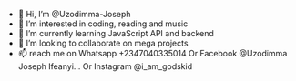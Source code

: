- 👋 Hi, I’m @Uzodimma-Joseph
- 👀 I’m interested in coding, reading and music
- 🌱 I’m currently learning JavaScript API and backend
- 💞️ I’m looking to collaborate on mega projects
- 📫 reach me on Whatsapp +2347040335014
Or Facebook @Uzodimma Joseph Ifeanyi...
Or Instagram @i_am_godskid

<!---
Uzodimma-Joseph/Uzodimma-Joseph is a ✨ special ✨ repository because its `README.md` (this file) appears on your GitHub profile.
You can click the Preview link to take a look at your changes.
--->
